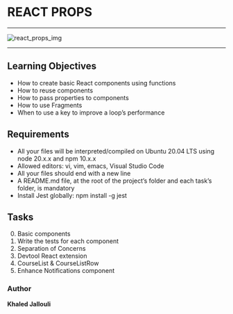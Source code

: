 # REACT PROPS

---

![react_props_img](https://i.ytimg.com/vi/e9bEKtj0P6U/hq720.jpg?sqp=-oaymwEhCK4FEIIDSFryq4qpAxMIARUAAAAAGAElAADIQj0AgKJD&rs=AOn4CLA_RkrVFC_FPolOLKGUUdMxEstScw)

---

## Learning Objectives

* How to create basic React components using functions
* How to reuse components
* How to pass properties to components
* How to use Fragments
* When to use a key to improve a loop’s performance

## Requirements

* All your files will be interpreted/compiled on Ubuntu 20.04 LTS using node 20.x.x and npm 10.x.x
* Allowed editors: vi, vim, emacs, Visual Studio Code
* All your files should end with a new line
* A README.md file, at the root of the project’s folder and each task’s folder, is mandatory
* Install Jest globally: npm install -g jest

## Tasks

0. Basic components
1. Write the tests for each component
2. Separation of Concerns
3. Devtool React extension
4. CourseList & CourseListRow
5. Enhance Notifications component

### Author

__Khaled Jallouli__
